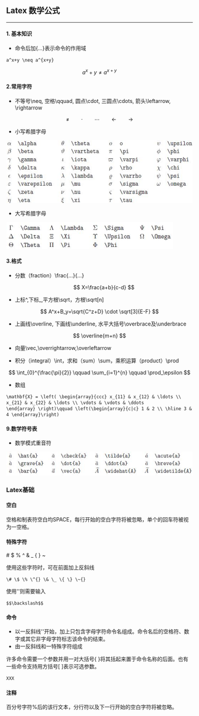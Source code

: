## Latex 数学公式
---
#### 1. 基本知识

- 命令后加{...}表示命令的作用域

```
a^x+y \neq a^{x+y}
```


$$
a^x+y \neq a^{x+y}
$$


#### 2.常用字符

* 不等号\neq, 空格\qquad, 圆点\cdot, 三圆点\cdots, 箭头\leftarrow, \rightarrow


$$
\neq \qquad \cdot \qquad \cdots \qquad \leftarrow \qquad \rightarrow
$$

- 小写希腊字母

![](/images/greek_lower.JPG)

- 大写希腊字母

![](/images/greek_upper.JPG)

#### 3.格式

* 分数（fraction）\frac{...}{...}


  $$
  X=\frac{a+b}{c-d}
  $$

* 上标^,下标\_,平方根\sqrt，方根\sqrt\[n\]


$$
A^x+B_y=\sqrt{C^z+D} \cdot \sqrt[3]{E-F}
$$


* 上画线\overline, 下画线\underline, 水平大括号\overbrace及\underbrace

$$
\overline{m+n}
$$


* 向量\vec,\overrightarrow,\overleftarrow



* 积分（integral）\int，求和（sum）\sum，乘积运算（product）\prod


$$
\int_{0}^{\frac{\pi}{2}} \qquad
\sum_{i=1}^{n} \qquad
\prod_\epsilon
$$


* 数组

```
\mathbf{X} = \left( \begin{array}{ccc} x_{11} & x_{12} & \ldots \\ x_{21} & x_{22} & \ldots \\ \vdots & \vdots & \ddots
\end{array} \right)\qquad \left(\begin{array}{c|c} 1 & 2 \\ \hline 3 & 4 \end{array}\right)

```







#### 9.数学符号表
- 数学模式重音符

![](/images/accent.JPG)


### Latex基础

#### 空白

空格和制表符空白均SPACE，每行开始的空白字符将被忽略，单个的回车符被视为一空格。

#### 特殊字符

\# $ % ^ & \_ { } ~

使用这些字符时，可在前面加上反斜线

```
\# \$ \% \^{} \& \_ \{ \} \~{}
```

使用'\'则需要输入

```
$$\backslash$$
```

#### 命令

* 以一反斜线'\'开始，加上只包含字母字符命令名组成。命令名后的空格符、数字或其它非字母字符标志该命令的结束。
* 由一反斜线和一特殊字符组成 

许多命令需要一个参数并用一对大括号{ }将其括起来置于命令名称的后面。也有一些命令支持用方括号\[ \]表示可选参数。

```cpp
XXX
```

#### 注释

百分号字符%后的该行文本，分行符以及下一行开始的空白字符将被忽略。

